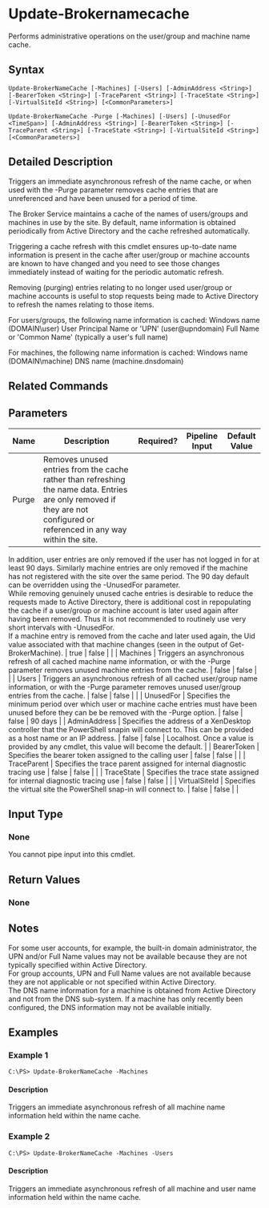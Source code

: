 ﻿
# Update-Brokernamecache
Performs administrative operations on the user/group and machine name cache.
## Syntax

```
Update-BrokerNameCache [-Machines] [-Users] [-AdminAddress <String>] [-BearerToken <String>] [-TraceParent <String>] [-TraceState <String>] [-VirtualSiteId <String>] [<CommonParameters>]  
  
Update-BrokerNameCache -Purge [-Machines] [-Users] [-UnusedFor <TimeSpan>] [-AdminAddress <String>] [-BearerToken <String>] [-TraceParent <String>] [-TraceState <String>] [-VirtualSiteId <String>] [<CommonParameters>]
```

## Detailed Description
Triggers an immediate asynchronous refresh of the name cache, or when used with the -Purge parameter removes cache entries that are unreferenced and have been unused for a period of time.

The Broker Service maintains a cache of the names of users/groups and machines in use by the site. By default, name information is obtained periodically from Active Directory and the cache refreshed automatically.

Triggering a cache refresh with this cmdlet ensures up-to-date name information is present in the cache after user/group or machine accounts are known to have changed and you need to see those changes immediately instead of waiting for the periodic automatic refresh.

Removing (purging) entries relating to no longer used user/group or machine accounts is useful to stop requests being made to Active Directory to refresh the names relating to those items.

For users/groups, the following name information is cached: Windows name (DOMAIN\\user) User Principal Name or 'UPN' (user@upndomain) Full Name or 'Common Name' (typically a user's full name)

For machines, the following name information is cached: Windows name (DOMAIN\\machine) DNS name (machine.dnsdomain)


## Related Commands

## Parameters
| Name   | Description | Required? | Pipeline Input | Default Value |
| --- | --- | --- | --- | --- |
| Purge | Removes unused entries from the cache rather than refreshing the name data. Entries are only removed if they are not configured or referenced in any way within the site.  
In addition, user entries are only removed if the user has not logged in for at least 90 days. Similarly machine entries are only removed if the machine has not registered with the site over the same period. The 90 day default can be overridden using the -UnusedFor parameter.  
While removing genuinely unused cache entries is desirable to reduce the requests made to Active Directory, there is additional cost in repopulating the cache if a user/group or machine account is later used again after having been removed. Thus it is not recommended to routinely use very short intervals with -UnusedFor.  
If a machine entry is removed from the cache and later used again, the Uid value associated with that machine changes (seen in the output of Get-BrokerMachine). | true | false |  |
| Machines | Triggers an asynchronous refresh of all cached machine name information, or with the -Purge parameter removes unused machine entries from the cache. | false | false |  |
| Users | Triggers an asynchronous refresh of all cached user/group name information, or with the -Purge parameter removes unused user/group entries from the cache. | false | false |  |
| UnusedFor | Specifies the minimum period over which user or machine cache entries must have been unused before they can be be removed with the -Purge option. | false | false | 90 days |
| AdminAddress | Specifies the address of a XenDesktop controller that the PowerShell snapin will connect to. This can be provided as a host name or an IP address. | false | false | Localhost. Once a value is provided by any cmdlet, this value will become the default. |
| BearerToken | Specifies the bearer token assigned to the calling user | false | false |  |
| TraceParent | Specifies the trace parent assigned for internal diagnostic tracing use | false | false |  |
| TraceState | Specifies the trace state assigned for internal diagnostic tracing use | false | false |  |
| VirtualSiteId | Specifies the virtual site the PowerShell snap-in will connect to. | false | false |  |

## Input Type

### None
You cannot pipe input into this cmdlet.
## Return Values

### None

## Notes
For some user accounts, for example, the built-in domain administrator, the UPN and/or Full Name values may not be available because they are not typically specified within Active Directory.  
    For group accounts, UPN and Full Name values are not available because they are not applicable or not specified within Active Directory.  
    The DNS name information for a machine is obtained from Active Directory and not from the DNS sub-system. If a machine has only recently been configured, the DNS information may not be available initially.
## Examples

### Example 1

```
C:\PS> Update-BrokerNameCache -Machines
```

#### Description
Triggers an immediate asynchronous refresh of all machine name information held within the name cache.
### Example 2

```
C:\PS> Update-BrokerNameCache -Machines -Users
```

#### Description
Triggers an immediate asynchronous refresh of all machine and user name information held within the name cache.
